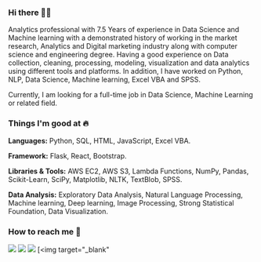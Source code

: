 ### Hi there 👋🏻 

Analytics professional with 7.5 Years of experience in Data Science and Machine learning with a demonstrated history of working in the market research, Analytics and Digital marketing industry along with computer science and engineering degree. Having a good experience on Data collection, cleaning, processing, modeling, visualization and data analytics using different tools and platforms. In addition, I have worked on Python, NLP, Data Science, Machine learning, Excel VBA and SPSS. 

Currently, I am looking for a full-time job in Data Science, Machine Learning or related field. 

### Things I'm good at :fire:
**Languages:**  Python, SQL, HTML, JavaScript, Excel VBA.

**Framework:** Flask, React, Bootstrap.

**Libraries & Tools:** AWS EC2, AWS S3, Lambda Functions, NumPy, Pandas, Scikit-Learn, SciPy, Matplotlib, NLTK, TextBlob, SPSS.

**Data Analysis:** Exploratory Data Analysis, Natural Language Processing, Machine learning, Deep learning, Image Processing, Strong Statistical Foundation, Data Visualization.

### How to reach me 📱

[<img target="_blank" src="https://img.icons8.com/cotton/64/000000/whatsapp--v4.png"/>](https://wa.me/918975616941) [<img target="_blank" src="https://img.icons8.com/doodle/64/000000/skype--v1.png"/>](https://join.skype.com/invite/j3C4rai8moF7) [<img target="_blank" src="https://img.icons8.com/doodle/64/000000/linkedin-circled.png"/>](https://www.linkedin.com/in/piyushchanchal/) [<img target="_blank" 
